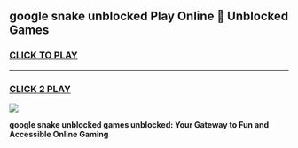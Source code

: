 
## google snake unblocked Play Online 👋 Unblocked Games
<h3>
<a href="https://premium.freeplayer.one?title=google_snake_unblocked&ref=19F">CLICK TO PLAY</a></h3>
<hr>

<h3>
<a href="https://premium.freeplayer.one?title=google_snake_unblocked&ref=19F">CLICK 2 PLAY</a>
  
</h3>

<a href="https://premium.freeplayer.one?title=google_snake_unblocked&ref=19F"><img src="https://clearcache.store/games.png"></a>


**google snake unblocked games unblocked: Your Gateway to Fun and Accessible Online Gaming**

